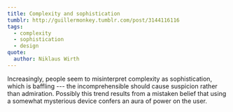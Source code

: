 ```yaml
---
title: Complexity and sophistication
tumblr: http://guillermonkey.tumblr.com/post/3144116116
tags:
  - complexity
  - sophistication
  - design
quote:
  author: Niklaus Wirth
---
```


Increasingly, people seem to misinterpret complexity as sophistication, which is baffling --- the incomprehensible should cause suspicion rather than admiration. Possibly this trend results from a mistaken belief that using a somewhat mysterious device confers an aura of power on the user.
